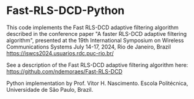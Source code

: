 # Fast-RLS-DCD-Python
This code implements the Fast RLS-DCD adaptive filtering algorithm described in the conference paper "A faster RLS-DCD adaptive filtering algorithm", presented at the 19th International Symposium on Wireless Communications Systems July 14-17, 2024, Rio de Janeiro, Brazil https://iswcs2024.usuarios.rdc.puc-rio.br/

See a description of the Fast RLS-DCD adaptive filtering algorithm here: https://github.com/ndemoraes/Fast-RLS-DCD

Python implementation by Prof. Vítor H. Nascimento. Escola Politécnica, Universidade de São Paulo, Brazil.
